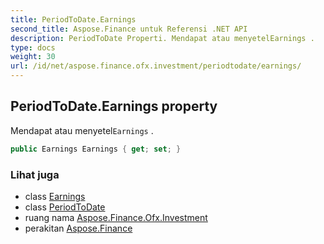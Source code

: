 ```yaml
---
title: PeriodToDate.Earnings
second_title: Aspose.Finance untuk Referensi .NET API
description: PeriodToDate Properti. Mendapat atau menyetelEarnings .
type: docs
weight: 30
url: /id/net/aspose.finance.ofx.investment/periodtodate/earnings/
---
```

## PeriodToDate.Earnings property

Mendapat atau menyetel`Earnings` .

```csharp
public Earnings Earnings { get; set; }
```

### Lihat juga

* class [Earnings](../../earnings/)
* class [PeriodToDate](../)
* ruang nama [Aspose.Finance.Ofx.Investment](../../periodtodate/)
* perakitan [Aspose.Finance](../../../)


